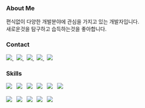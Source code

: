 
<h3>About Me</h3>

<p>
  편식없이 다양한 개발분야에 관심을 가지고 있는 개발자입니다.
  <br/>
  새로운것을 탐구하고 습득하는것을 좋아합니다.
</p>

<h3>Contact</h3>

<p>
  <a href="https://dapper-plot-79d.notion.site/43a0bdda7ce04d5480c4eb0b22eb3602?pvs=4" target="_blank" rel="noreferrer">
    <img src="https://img.shields.io/badge/About.me-00A98F?style=flat-square&logo=About.me&logoColor=white" />
  </a> &nbsp;
  <a href="mailto:wkdgusqhd080@gmail.com" target="_blank" rel="noreferrer">
    <img src="https://img.shields.io/badge/Gmail-EA4335?style=flat-square&logo=Gmail&logoColor=white" /> 
  </a> &nbsp;
  <a href="https://www.instagram.com/brightbong92/" target="_blank" rel="noreferrer">
   <img src="https://img.shields.io/badge/Instagram-E4405F?style=flat-square&logo=Instagram&logoColor=white" /> 
  </a> &nbsp;
  <a href="https://www.linkedin.com/in/%ED%98%84%EB%B4%89-%EC%9E%A5-a61b631b9" target="_blank" rel="noreferrer">
    <img src="https://img.shields.io/badge/LinkedIn-0A66C2?style=flat-square&logo=LinkedIn&logoColor=white" />
  </a> &nbsp;
  <a href="https://brightbong.tistory.com/" target="_blank" rel="noreferrer">
    <img src="https://img.shields.io/badge/Blog-09B3AF?style=flat-square&logo=Storyblok&logoColor=white" /> 
  </a>
</p>

  
<h3>Skills</h3>

<p>
  <img src="https://img.shields.io/badge/HTML5-E34F26?style=flat-square&logo=HTML5&logoColor=white" /> &nbsp;
  <img src="https://img.shields.io/badge/CSS3-1572B6?style=flat-square&logo=CSS3&logoColor=white" /> &nbsp;
  <img src="https://img.shields.io/badge/JavaScript-F7DF1E?style=flat-square&logo=JavaScript&logoColor=black" /> &nbsp;
  <img src="https://img.shields.io/badge/TypeScript-3178C6?style=flat-square&logo=TypeScript&logoColor=white" /> &nbsp;
  <img src="https://img.shields.io/badge/Java-007396?style=flat-square&logo=Java&logoColor=orange" /> &nbsp;
  <img src="https://img.shields.io/badge/Kotlin-7F52FF?style=flat-square&logo=Kotlin&logoColor=white" /> &nbsp;
  <br /> <br />
  <img src="https://img.shields.io/badge/React-61DAFB?style=flat-square&logo=React&logoColor=white" /> &nbsp;
  <img src="https://img.shields.io/badge/Next.js-000000?style=flat-square&logo=Next.js&logoColor=white" /> &nbsp;
  <img src="https://img.shields.io/badge/ReactNative-61DAFB?style=flat-square&logo=React&logoColor=white" /> &nbsp;
  <img src="https://img.shields.io/badge/NestJS-E0234E?style=flat-square&logo=NestJS&logoColor=white" /> &nbsp;
  <img src="https://img.shields.io/badge/Android-34A853?style=flat-square&logo=Android&logoColor=white" /> &nbsp;
</p>


<!-- <h3>Study</h3> -->
<!-- <p> -->
<!--   <img src="https://img.shields.io/badge/Swift-F05138?style=flat-square&logo=Swift&logoColor=white" />
  <img src="https://img.shields.io/badge/Django-092E20?style=flat-square&logo=Django&logoColor=white" /> -->
<!-- </p> -->


<!--
**Brightbong92/Brightbong92** is a ✨ _special_ ✨ repository because its `README.md` (this file) appears on your GitHub profile.

Here are some ideas to get you started:

- 🔭 I’m currently working on ...
- 🌱 I’m currently learning ...
- 👯 I’m looking to collaborate on ...
- 🤔 I’m looking for help with ...
- 💬 Ask me about ...
- 📫 How to reach me: ...
- 😄 Pronouns: ...
- ⚡ Fun fact: ...
-->
